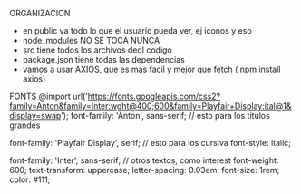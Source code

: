 ORGANIZACION
- en public va todo lo que el usuario pueda ver, ej iconos y eso
- node_modules NO SE TOCA NUNCA
- src tiene todos los archivos dedl codigo 
- package.json tiene todas las dependencias
- vamos a usar AXIOS, que es mas facil y mejor que fetch ( npm install axios)

FONTS
@import url('https://fonts.googleapis.com/css2?family=Anton&family=Inter:wght@400;600&family=Playfair+Display:ital@1&display=swap');
font-family: 'Anton', sans-serif; // esto para los titulos grandes

font-family: 'Playfair Display', serif; // esto para los cursiva
font-style: italic; 

font-family: 'Inter', sans-serif; // otros textos, como interest 
font-weight: 600;
text-transform: uppercase;
letter-spacing: 0.03em;
font-size: 1rem;
color: #111;







